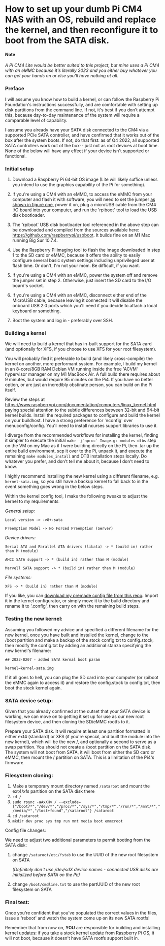 # How to set up your dumb Pi CM4 NAS with an OS, rebuild and replace the kernel, and then reconfigure it to boot from the SATA disk.

#### Note
*A Pi CM4 Lite would be better suited to this project, but mine uses a Pi CM4 with an eMMC because it's literally 2023 and you either buy whatever you can get your hands on or else you'll have nothing at all.*

### Preface

I will assume you know how to build a kernel, or can follow the Raspberry Pi Foundation's instructions successfully, and are comfortable with setting up disk partitions from the command line. If not, it's best if you don't attempt this, because day-to-day maintenance of the system will require a comparable level of capability.

I assume you already have your SATA disk connected to the CM4 via a supported PCIe SATA controller, and have confirmed that it works out of the box after the system boots. If not, do that first: as of Q4 2022, all supported SATA controllers work out of the box-- just not as root devices at boot time. None of the below will have any effect if your device isn't supported or functional.



### Initial setup
1. Download a Raspberry Pi 64-bit OS image (Lite will likely suffice unless you intend to use the graphics capability of the Pi for something).

2. If you're using a CM4 with an eMMC, to access the eMMC from your computer and flash it with software, you will need to set the jumper [as shown in figure one](figure1.png), power it on, plug a microUSB cable from the CM4 I/O board into your computer, and run the 'rpiboot' tool to load the USB disk bootloader.

3. The 'rpiboot' USB disk bootloader tool referenced in the above step can be downloaded and compiled from the sources available here: https://github.com/raspberrypi/usbboot. It builds fine on an M1 Mac running Big Sur 10.7.4.

4. Use the Raspberry Pi imaging tool to flash the image downloaded in step 1 to the SD card or eMMC, because it offers the ability to easily configure several basic system settings including unprivileged user at flash time. Or don't, I'm not your mom. Be difficult, if you want.

5. If you're using a CM4 with an eMMC, power the system off and remove the jumper set in step 2. Otherwise, just insert the SD card to the I/O board's socket.

6. If you're using a CM4 with an eMMC, disconnect either end of the MicroUSB cable, because leaving it connected it will disable the onboard USB 2.0 ports which you'll need if you decide to attach a local keyboard or something.

7. Boot the system and log in - preferably over SSH.

### Building a kernel

We will need to build a kernel that has in-built support for the SATA card (and optionally for XFS, if you choose to use XFS for your root filesystem).

You will probably find it preferable to build (and likely cross-compile) the kernel on another, more performant system. For example, I build my kernel in an 8-core/8GB RAM Debian VM running inside the free 'ACVM' hypervisor manager on my M1 MacBook Air. A full build there requires about 9 minutes, but would require 95 minutes on the Pi4. If you have no better option, or are just an incredibly obstinate person, you can build on the Pi itself.

Review the steps at https://www.raspberrypi.com/documentation/computers/linux_kernel.html paying special attention to the subtle differences between 32-bit and 64-bit kernel builds.
Install the required packages to configure and build the kernel on your buildhost.
I have a strong preference for 'nconfig' over menuconfig/config. You'll need to install ncurses support libraries to use it.

I diverge from the recommended workflows for installing the kernel, finding it simpler to execute the initial ``make -j`nproc` Image.gz modules dtbs`` step on the VM on my Mac as if I were building directly on the Pi, then .tar up the entire build environment, scp it over to the Pi, unpack it, and execute the remaining `make modules_install` and DTB installation steps locally. Do whatever you prefer, and don't tell me about it, because I don't need to know.

I highly recommend installing the new kernel using a different filename, e.g. `kernel-sata.img`, so you still have a backup kernel to fall back to in the event something goes wrong in the below steps.

Within the kernel config tool, I make the following tweaks to adjust the kernel to my requirements:

*General setup:*

`Local version -> -v8+-sata`

`Preemption Model -> No Forced Preemption (Server)`

*Device drivers:*

`Serial ATA and Parallel ATA drivers (libata) -> * (build in) rather than M (module)`

`AHCI SATA support -> * (build in) rather than M (module)`

`Marvell SATA support -> * (build in) rather than M (module)`

*File systems:*

`XFS -> * (build in) rather than M (module)`

If you like, you can [download my premade config file from this repo](config-5.15.92-v8+-sata). Import it in the kernel configurator, or simply move it to the build directory and rename it to '.config', then carry on with the remaining build steps.

### Testing the new kernel:

Assuming you followed my advice and specified a different filename for the new kernel, once you have built and installed the kernel, change to the /boot partition and make a backup of the stock config.txt to config.stock, then modify the config.txt by adding an additional stanza specifying the new kernel's filename:

`## 2023-0207 - added SATA kernal boot param`

`kernel=kernel-sata.img`

If it all goes to hell, you can plug the SD card into your computer (or rpiboot the eMMC again to access it) and restore the config.stock to config.txt, then boot the stock kernel again.

### SATA device setup:

Given that you already confirmed at the outset that your SATA device is working, we can move on to getting it set up for use as our new root filesystem device, and then cloning the SD/eMMC rootfs to it.

Prepare your SATA disk. It will require at least one partition formatted in either ext4 (standard) or XFS (if you're special, and built the module into the new kernel), which will be the new /, and optionally a second to serve as a swap partition.
You should not create a /boot partition on the SATA disk. The system will not boot from SATA, it will boot from either the SD card or eMMC, then mount the / partition on SATA. This is a limitation of the Pi4's firmware.

### Filesystem cloning:

1. Make a temporary mount directory named `/sataroot` and mount the ext4/xfs partition on the SATA disk there
2. `cd /`
3. `sudo rsync -aAxXHv / --exclude={"/boot/*","/dev/*","/proc/*","/sys/*","/tmp/*","/run/*","/mnt/*","/media/*","/lost+found","/sataroot"} /sataroot`
4. `cd /sataroot`
5. `mkdir dev proc sys tmp run mnt media boot emmcroot`

Config file changes:

We need to adjust two additional parameters to permit booting from the SATA disk:

1. change `/sataroot/etc/fstab` to use the UUID of the new root filesystem on SATA
	
	*(Definitely don't use /dev/sdX device names - connected USB disks are initialized before SATA on the Pi!)*

2. change `/boot/cmdline.txt` to use the partUUID of the new root filesystem on SATA

### Final test:

Once you're confident that you've populated the correct values in the files, issue a 'reboot' and watch the system come up on its new SATA rootfs!

Remember that from now on, **YOU** are responsible for building and installing kernel updates: if you take a stock kernel update from Raspberry Pi OS, it will not boot, because it doesn't have SATA rootfs support built in.
